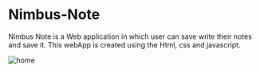 # Nimbus-Note
Nimbus Note is a Web application in which user can save write their notes and save it. This webApp is created using the Html, css and javascript.

![home](https://user-images.githubusercontent.com/85817658/183484686-20a06ef3-20a3-4616-b057-9cf37052b67e.PNG)
